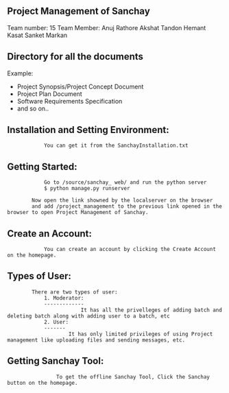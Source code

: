 Project Management of Sanchay
-----------------------------
Team number: 15
Team Member: Anuj Rathore
             Akshat Tandon
             Hemant Kasat
             Sanket Markan


Directory for all the documents
-------------------------------
Example:
* Project Synopsis/Project Concept Document
* Project Plan Document
* Software Requirements Specification
* and so on..

Installation and Setting Environment:
-------------------------------------
                You can get it from the SanchayInstallation.txt

Getting Started:
----------------
                Go to /source/sanchay_ web/ and run the python server
                $ python manage.py runserver

            Now open the link showned by the localserver on the browser
            and add /project_management to the previous link opened in the browser to open Project Management of Sanchay.

Create an Account:
-----------------
                You can create an account by clicking the Create Account on the homepage.

Types of User:
-------------
            There are two types of user:
                1. Moderator:
                -------------
                            It has all the privelleges of adding batch and deleting batch along with adding user to a batch, etc
                2. User:
                -------
                        It has only limited privileges of using Project management like uploading files and sending messages, etc.

Getting Sanchay Tool:
---------------------
                    To get the offline Sanchay Tool, Click the Sanchay button on the homepage.
